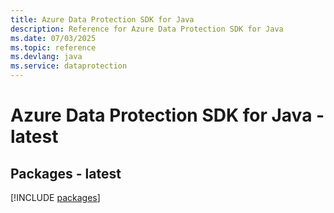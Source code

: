 ```yaml
---
title: Azure Data Protection SDK for Java
description: Reference for Azure Data Protection SDK for Java
ms.date: 07/03/2025
ms.topic: reference
ms.devlang: java
ms.service: dataprotection
---
```

# Azure Data Protection SDK for Java - latest
## Packages - latest
[!INCLUDE [packages](data-protection-index.md)]